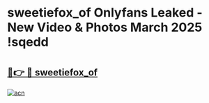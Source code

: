 # sweetiefox_of Onlyfans Leaked - New Video & Photos March 2025 !sqedd

# <h2><a href="https://ocgo9i.iuczelnia.edu.pl?title=sweetiefox_of&ref=sqedd">🔗👉 🔴 sweetiefox_of</a></h2>

[![acn](https://github.com/user-attachments/assets/0f9c940e-d8b0-45ae-aac7-cd30a18b3e1c)](https://ocgo9i.iuczelnia.edu.pl?title=sweetiefox_of&ref=sqedd)

